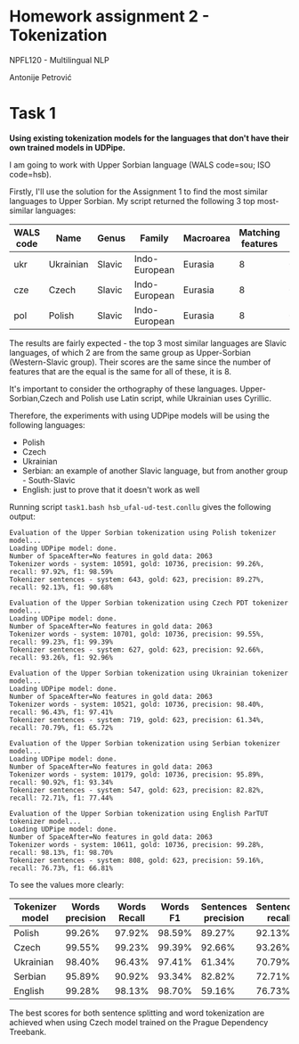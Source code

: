 # Homework assignment 2 - Tokenization

NPFL120 - Multilingual NLP

Antonije Petrović

# Task 1 

**Using existing tokenization models for the languages that don't have their own trained models in UDPipe.**

I am going to work with Upper Sorbian language (WALS code=sou; ISO code=hsb).

Firstly, I'll use the solution for the Assignment 1 to find the most similar languages to Upper Sorbian. My script returned the following 3 top most-similar languages:

| WALS code |	Name | Genus  | Family | Macroarea | Matching features | Similarity score |
|---|---|---|---|---|---|---|
|ukr|Ukrainian|Slavic|Indo-European|Eurasia|8|0.041026
|cze|Czech|Slavic|Indo-European|Eurasia|8|0.041026
|pol|Polish|Slavic|Indo-European|Eurasia|8|0.041026

The results are fairly expected - the top 3 most similar languages are Slavic languages, of which 2 are from the same group as Upper-Sorbian (Western-Slavic group). Their scores are the same since the number of features that are the equal is the same for all of these, it is 8.

It's important to consider the orthography of these languages. Upper-Sorbian,Czech and Polish use Latin script, while Ukrainian uses Cyrillic. 

Therefore, the experiments with using UDPipe models will be using the following languages:
- Polish
- Czech
- Ukrainian
- Serbian: an example of another Slavic language, but from another group - South-Slavic
- English: just to prove that it doesn't work as well

Running script `task1.bash hsb_ufal-ud-test.conllu` gives the following output:

```console
Evaluation of the Upper Sorbian tokenization using Polish tokenizer model...
Loading UDPipe model: done.
Number of SpaceAfter=No features in gold data: 2063
Tokenizer words - system: 10591, gold: 10736, precision: 99.26%, recall: 97.92%, f1: 98.59%
Tokenizer sentences - system: 643, gold: 623, precision: 89.27%, recall: 92.13%, f1: 90.68%

Evaluation of the Upper Sorbian tokenization using Czech PDT tokenizer model...
Loading UDPipe model: done.
Number of SpaceAfter=No features in gold data: 2063
Tokenizer words - system: 10701, gold: 10736, precision: 99.55%, recall: 99.23%, f1: 99.39%
Tokenizer sentences - system: 627, gold: 623, precision: 92.66%, recall: 93.26%, f1: 92.96%

Evaluation of the Upper Sorbian tokenization using Ukrainian tokenizer model...
Loading UDPipe model: done.
Number of SpaceAfter=No features in gold data: 2063
Tokenizer words - system: 10521, gold: 10736, precision: 98.40%, recall: 96.43%, f1: 97.41%
Tokenizer sentences - system: 719, gold: 623, precision: 61.34%, recall: 70.79%, f1: 65.72%

Evaluation of the Upper Sorbian tokenization using Serbian tokenizer model...
Loading UDPipe model: done.
Number of SpaceAfter=No features in gold data: 2063
Tokenizer words - system: 10179, gold: 10736, precision: 95.89%, recall: 90.92%, f1: 93.34%
Tokenizer sentences - system: 547, gold: 623, precision: 82.82%, recall: 72.71%, f1: 77.44%

Evaluation of the Upper Sorbian tokenization using English ParTUT tokenizer model...
Loading UDPipe model: done.
Number of SpaceAfter=No features in gold data: 2063
Tokenizer words - system: 10611, gold: 10736, precision: 99.28%, recall: 98.13%, f1: 98.70%
Tokenizer sentences - system: 808, gold: 623, precision: 59.16%, recall: 76.73%, f1: 66.81%
```

To see the values more clearly:

|Tokenizer model|Words precision|Words Recall|Words F1|Sentences precision|Sentences recall|Sentences F1|
|---|---|---|---|---|---|---|
|Polish|99.26%|97.92%|98.59%|89.27%|92.13%|90.68%
|Czech|99.55%|99.23%|99.39%|92.66%|93.26%|92.96%
|Ukrainian|98.40%|96.43%|97.41%|61.34%|70.79%|65.72%
|Serbian|95.89%|90.92%|93.34%|82.82%|72.71%|77.74%
|English|99.28%|98.13%|98.70%|59.16%|76.73%|66.81%

The best scores for both sentence splitting and word tokenization are achieved when using Czech model trained on the Prague Dependency Treebank.



